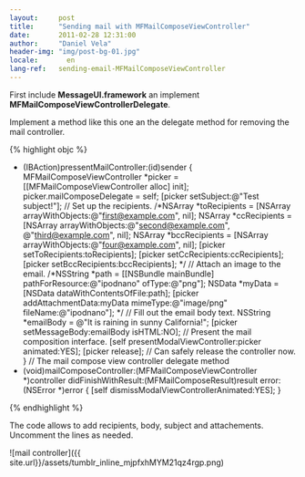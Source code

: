 ```yaml
---
layout:     post
title:      "Sending mail with MFMailComposeViewController"
date:       2011-02-28 12:31:00
author:     "Daniel Vela"
header-img: "img/post-bg-01.jpg"
locale:       en
lang-ref:   sending-email-MFMailComposeViewController
---
```


First include **MessageUI.framework** an implement **MFMailComposeViewControllerDelegate**.

Implement a method like this one an the delegate method for removing the mail controller.

{% highlight objc %}
- (IBAction)pressentMailController:(id)sender {
 MFMailComposeViewController *picker = [[MFMailComposeViewController alloc] init];
 picker.mailComposeDelegate = self;
 [picker setSubject:@"Test subject!"];
 // Set up the recipients.
 /*NSArray *toRecipients = [NSArray arrayWithObjects:@"first@example.com", nil];
 NSArray *ccRecipients = [NSArray arrayWithObjects:@"second@example.com", @"third@example.com", nil];
 NSArray *bccRecipients = [NSArray arrayWithObjects:@"four@example.com", nil];
 [picker setToRecipients:toRecipients];
 [picker setCcRecipients:ccRecipients];
 [picker setBccRecipients:bccRecipients];
 */
 // Attach an image to the email.
 /*NSString *path = [[NSBundle mainBundle] pathForResource:@"ipodnano"
 ofType:@"png"];
 NSData *myData = [NSData dataWithContentsOfFile:path];
 [picker addAttachmentData:myData mimeType:@"image/png"
 fileName:@"ipodnano"];
 */
 // Fill out the email body text.
 NSString *emailBody = @"It is raining in sunny California!";
 [picker setMessageBody:emailBody isHTML:NO];
 // Present the mail composition interface.
 [self presentModalViewController:picker animated:YES];
 [picker release]; // Can safely release the controller now.
 }
 // The mail compose view controller delegate method
 - (void)mailComposeController:(MFMailComposeViewController *)controller
 didFinishWithResult:(MFMailComposeResult)result
 error:(NSError *)error
 {
 [self dismissModalViewControllerAnimated:YES];
 }
 
{% endhighlight %}

The code allows to add recipients, body, subject and attachements. Uncomment the lines as needed.

![mail controller]({{ site.url}}/assets/tumblr_inline_mjpfxhMYM21qz4rgp.png)